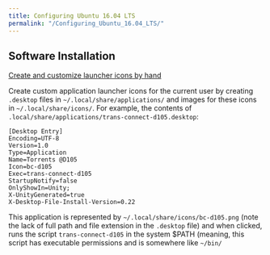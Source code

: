 ```yaml
---
title: Configuring Ubuntu 16.04 LTS
permalink: "/Configuring_Ubuntu_16.04_LTS/"
---
```


## Software Installation

[Create and customize launcher icons by hand](http://askubuntu.com/questions/13758/how-can-i-edit-create-new-launcher-items-in-unity-by-hand)

Create custom application launcher icons for the current user by creating <appname>`.desktop` files in `~/.local/share/applications/` and images for these icons in `~/.local/share/icons/`. For example, the contents of `.local/share/applications/trans-connect-d105.desktop`:

    [Desktop Entry]
    Encoding=UTF-8
    Version=1.0
    Type=Application
    Name=Torrents @D105
    Icon=bc-d105
    Exec=trans-connect-d105
    StartupNotify=false
    OnlyShowIn=Unity;
    X-UnityGenerated=true
    X-Desktop-File-Install-Version=0.22

This application is represented by `~/.local/share/icons/bc-d105.png` (note the lack of full path and file extension in the <appname>`.desktop` file) and when clicked, runs the script `trans-connect-d105` in the system $PATH (meaning, this script has executable permissions and is somewhere like <code>~/bin/

<script>
</code> so it can be executed in the terminal from any working directory just by typing the script's name, full or relative path needed). Add the application to your launcher by searching for them in the Unity dash and then dragging and dropping them to the launcher.

To install an application for all users, instead put <appname>`.desktop` in `~/usr/share/applications/` and images for these icons in `/usr/share/pixmaps/`.

### Apt Install

`sudo` `apt` `install` `unity-tweak-tool` `ppa-purge` `git` `gimp` `guake` `stellarium` `chromium-browser` `python-pip` `libfreetype6-dev` `libpng12-dev` `libffi-dev` `libssl-dev` `ant` `openjdk-8-jdk` `mdadm` `kate` `autokey-gtk` `pidgin`

### Personal Package Archives (PPAs)

Nothing currently! See 'Not Used' below.

### Free Downloads

-   [Bitcoin Daemon and Wallet](/Bitcoin,_Cryptocurrency,_and_Blockchains "wikilink")

Add Facebook Chat to Pidgin, [via webupd8](http://www.webupd8.org/2016/04/things-to-do-after-installing-ubuntu-1604-lts-xenial-xerus.html):

`"Facebook shut down their XMPP service in 2015 and because of this, Pidgin/libpurple no longer supports Facebook Chat. For those of you who want to use Facebook Chat in Pidgin, there's a new plugin which makes this possible, called purple-facebook."`

-   <https://github.com/dequis/purple-facebook>
-   <http://download.opensuse.org/repositories/home:/jgeboski/xUbuntu_16.04/amd64/>

### Non-Free Downloads

-   [Google Chrome - web browser](https://www.google.com/chrome/)
-   [Spotify - music streaming service](https://www.spotify.com/us/download/linux/)
-   [Dropbox - cloud-based file sync service](https://www.dropbox.com/install?os=lnx)
-   [Mendeley Desktop - literature management service](https://www.mendeley.com/download-mendeley-desktop/ubuntu/instructions/)

### From Source

The [latest stable version of the Arduino IDE in the repositories is 1.0.5](https://launchpad.net/ubuntu/xenial/+source/arduino); this is really old, so we can clone the Arduino source from Github and [build the newest stable version (v1.6.9) ourselves](https://github.com/arduino/Arduino/wiki/Building-Arduino):

`git` `clone` `git@github.com:/arduino/Arduino.git` `~/repo/arduino`

### Service Log-Ins

-   Google Accounts in Chrome
-   Firefox Sync
-   Github Authentication


## Configuration Commands

### Look and Feel

Change the number of workspaces with the Unity Tweak Tool or by editing these keys in the dconf database:

-   dconf write /org/compiz/profiles/unity/plugins/core/hsize 2
-   dconf write /org/compiz/profiles/unity/plugins/core/vsize 2

Note that these keys will NOT exist in a fresh install - they'll appear when you [turn on the workspace switcher in Unity Tweak Tool](http://askubuntu.com/questions/34572/how-can-i-reduce-or-increase-the-number-of-workspaces-in-unity). It is probably possible to active the workspace switcher plugin and create the keys from the terminal.

    gsettings set com.canonical.indicator.datetime custom-time-format '%Y.%m.%d %T'
    gsettings set com.canonical.indicator.datetime time-format 'custom'
    gsettings set com.canonical.indicator.datetime show-week-numbers true
    gsettings set org.gnome.nautilus.preferences default-folder-viewer 'list-view'
    gsettings set org.gnome.nautilus.preferences default-sort-order 'name'
    gsettings set com.canonical.Unity.Launcher launcher-position Bottom
    sudo sed -i "s/NoDisplay=true/NoDisplay=false/g" /etc/xdg/autostart/*.desktop
    sudo sysctl vm.swappiness=10

    sudo nano /etc/default/locale
      LANG="en_US.UTF-8"
      LC_TIME="en_GB.UTF-8"
      LC_PAPER="en_US.UTF-8"
      LC_MEASUREMENT="en_GB.UTF-8"


### Operating System Settings

Change the default terminal to use Tilix

+ https://askubuntu.com/questions/70540/how-can-i-set-default-terminal-used-in-unity

```bash
gsettings set org.gnome.desktop.default-applications.terminal exec 'tilix'
```
 
Remove Unity Shopping Lens

DOESN'T WORK:

```bash
sudo apt purge unity-lens-shopping
```
+ http://www.pcworld.com/article/2840401/ubuntus-unity-8-desktop-removes-the-amazon-search-spyware.html
+ eliminated in Unity 8, but default is Unity 7

+  http://www.omgubuntu.co.uk/2016/04/10-things-to-do-after-installing-ubuntu-16-04-lts
+ online search is disabled by default in Unity 7

```bash
mkdir ~/repo
  ssh-keygen

sudo nano /etc/sysctl.conf
# Decrease swap usage
vm.swappiness=10
```

+ https://wiki.ubuntu.com/Unity8Desktop
+ Install Unity 8 preview with Mir desktop:

```bash
sudo apt install unity8-desktop-session-mir
```

+ more stuff via: http://www.omgubuntu.co.uk/2016/04/10-things-to-do-after-installing-ubuntu-16-04-lts

Enable ‘Minimise on Click’

```bash
gsettings set org.compiz.unityshell:/org/compiz/profiles/unity/plugins/unityshell/ launcher-minimize-window true
```

 Move The Unity Launcher
 
 ```bash
 gsettings set com.canonical.Unity.Launcher launcher-position Bottom
 ```


### Virtual Environments for Python Development

preparing a virtualenv containing Julia in Jupyter: <https://docs.google.com/document/d/13mw6SAP94zFa_jtcaoYqHKwppNv5V3bb1fvpwBQM7Z0/edit#>

Setting up virtualenvwrapper:

    pip install virtualenvwrapper
    nano ~/.bashrc
     # setup for virtualenvwrapper
     export WORKON_HOME=$HOME/.virtualenvs
     export PATH=$PATH:$HOME/.local/bin
     source /home/brandon/.local/bin/virtualenvwrapper.sh

    mkvirtualenv graveslab
    pip install requests[security]
    pip install numpy scipy matplotlib jupyter


## RAID Configuration

-   [mdadm Cheat Sheet](http://www.ducea.com/2009/03/08/mdadm-cheat-sheet/)
-   [Linux RAID Setup](https://raid.wiki.kernel.org/index.php/RAID_setup)

To get an existing RAID1 array working after adding its configuration information to /dev/mdadm/mdadm.conf, I first needed to remove dmraid with `sudo` `apt` `remove` `dmraid` and reboot; /dev/md0 then appeared, and I could mount this by configuring /etc/fstab.


## Uninstalling Stuff

If you install something from the repositories and decide you don't want it, it's easy to completely uninstall with:

`sudo` `apt-get` `remove` <package-name> `&&` `sudo` `apt-get` `autoremove`

If you install something from a Personal Package Archive (PPA), manual removal takes a couple steps. Use \`ppa-purge\` to automate these steps:

`sudo` `apt-get` `install` `ppa-purge` `sudo` `ppa-purge` <ppa-creator>`/`<ppa-name>


## Stuff I Don't Use

Apparently you can [integrate Google Drive with the Nautilus file manager via GVfs and Gnome Online Accounts](http://www.webupd8.org/2016/03/use-gnome-318-google-drive-integration.html), but I haven't played with it.

Pidgin is up-to-date in the repos, so there's no need to install from a PPA or compile from source:

    Xenial repos: https://launchpad.net/ubuntu/xenial/+source/pidgin
    1:2.10.12-0ubuntu5
    Uploaded:
    2016-03-10

    https://www.pidgin.im/
    2.10.12

VLC is already the newest stable version, so this doesn't do anything:

    newest stable version of VLC:
    https://launchpad.net/~videolan/+archive/ubuntu/stable-daily

    sudo add-apt-repository ppa:videolan/stable-daily
    was: 2.2.2-5
    now: 2.2.2-5 (so this didn't do anything)

Libreoffice is already the newest stable version, so this doesn't do anything:

    newest stable version of libreoffice:
    https://launchpad.net/~libreoffice/+archive/ubuntu/ppa

    sudo add-apt-repository ppa:libreoffice/ppa
    was: 1:5.1.2-0ubuntu1
    now: 1:5.1.2-0ubuntu1 (so this didn't do anything)

Gimp is already the newest stable version, so this doesn't do anything:

    Newest stable version of GIMP:
    https://launchpad.net/~otto-kesselgulasch/+archive/ubuntu/gimp

    sudo add-apt-repository ppa:otto-kesselgulasch/gimp
    sudo apt-get update
    sudo apt install gimp
    was: 2.8.16-1ubuntu1
    now: 2.8.16-1ubuntu1 (so this didn't do anything)

    References:
    http://askubuntu.com/questions/134035/how-do-i-get-the-latest-gimp-version-available
    http://ubuntuhandbook.org/index.php/2015/11/how-to-install-gimp-2-8-16-in-ubuntu-16-04-15-10-14-04/
    http://tipsonubuntu.com/2015/04/04/instal-latest-gimp-image-editor/

I prefer the default theme over the ARC theme, so I didn't use it:

    add the ARC GTK theme:
    http://www.omgubuntu.co.uk/2015/06/arc-gtk-theme

    sudo sh -c "echo 'deb http://download.opensuse.org/repositories/home:/Horst3180/xUbuntu_16.04/ /' >> /etc/apt/sources.list.d/arc-theme.list"
    wget http://download.opensuse.org/repositories/home:Horst3180/xUbuntu_16.04/Release.key
    sudo apt-key add - < Release.key
    sudo apt-get update
    sudo apt install arc-theme

    install the ARC theme for Firefox:
    http://www.omgubuntu.co.uk/2015/08/an-official-arc-theme-for-firefox-is-now-available

## References

### Bugs

Fixing network-manager-openconnect in Ubuntu 16.04:

-   <http://askubuntu.com/questions/760864/no-more-anyconnect-compatible-vpn-transport-in-ubuntu-16-04>
-   <http://tomtomtom.org/networkmanager-openconnect/>
-   <https://bugs.launchpad.net/ubuntu/+source/network-manager-openconnect/+bug/1571300>
-   <https://launchpad.net/ubuntu/+source/network-manager-openconnect>
-   <https://launchpad.net/ubuntu/xenial/+source/network-manager-openconnect>
-   <https://launchpad.net/~tomtomtom/+archive/ubuntu/network-manager-openconnect-xenial>

How to install just one package from xenial-proposed?

-   <http://askubuntu.com/questions/187471/is-it-possible-to-install-a-specific-package-from-proposed-repos>
-   <http://ubuntuguide.net/enable-proposed-pre-released-updates-ubuntu-12-04>
-   <https://help.ubuntu.com/community/PinningHowto>

Removing a package's build dependencies:

-   <http://askubuntu.com/questions/180504/how-can-i-remove-all-build-dependencies-for-a-particular-package>
-   you should be using pbuilder to build packages anyway!
